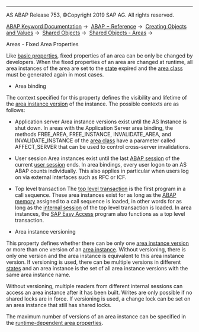   

* * *

AS ABAP Release 753, ©Copyright 2019 SAP AG. All rights reserved.

[ABAP Keyword Documentation](https://help.sap.com/doc/abapdocu_753_index_htm/7.53/en-US/abenabap.htm) →  [ABAP − Reference](https://help.sap.com/doc/abapdocu_753_index_htm/7.53/en-US/abenabap_reference.htm) →  [Creating Objects and Values](https://help.sap.com/doc/abapdocu_753_index_htm/7.53/en-US/abencreate_objects.htm) →  [Shared Objects](https://help.sap.com/doc/abapdocu_753_index_htm/7.53/en-US/abenabap_shared_objects.htm) →  [Shared Objects - Areas](https://help.sap.com/doc/abapdocu_753_index_htm/7.53/en-US/abenshm_areas.htm) → 

Areas - Fixed Area Properties

Like [basic properties](https://help.sap.com/doc/abapdocu_753_index_htm/7.53/en-US/abenshm_area_basic_properties.htm), fixed properties of an area can be only be changed by developers. When the fixed properties of an area are changed at runtime, all area instances of the area are set to the [state](https://help.sap.com/doc/abapdocu_753_index_htm/7.53/en-US/abenshm_area_instance_state.htm) expired and the [area class](https://help.sap.com/doc/abapdocu_753_index_htm/7.53/en-US/abenarea_class_glosry.htm "Glossary Entry") must be generated again in most cases.

-   Area binding

The context specified for this property defines the visibility and lifetime of the [area instance version](https://help.sap.com/doc/abapdocu_753_index_htm/7.53/en-US/abenarea_instance_version_glosry.htm "Glossary Entry") of the instance. The possible contexts are as follows:

-   Application server
    Area instance versions exist until the AS Instance is shut down. In areas with the Application Server area binding, the methods FREE\_AREA, FREE\_INSTANCE, INVALIDATE\_AREA, and INVALIDATE\_INSTANCE of the [area class](https://help.sap.com/doc/abapdocu_753_index_htm/7.53/en-US/abenshm_area_class.htm) have a parameter called AFFECT\_SERVER that can be used to control cross-server invalidations.

-   User session
    Area instances exist until the last [ABAP session](https://help.sap.com/doc/abapdocu_753_index_htm/7.53/en-US/abenmain_session_glosry.htm "Glossary Entry") of the current [user session](https://help.sap.com/doc/abapdocu_753_index_htm/7.53/en-US/abenuser_session_glosry.htm "Glossary Entry") ends. In area bindings, every user logon to an AS ABAP counts individually. This also applies in particular when users log on via external interfaces such as RFC or ICF.

-   Top level transaction
    The [top level transaction](https://help.sap.com/doc/abapdocu_753_index_htm/7.53/en-US/abentop_level_transaction_glosry.htm "Glossary Entry") is the first program in a call sequence. These area instances exist for as long as the [ABAP memory](https://help.sap.com/doc/abapdocu_753_index_htm/7.53/en-US/abenabap_memory_glosry.htm "Glossary Entry") assigned to a call sequence is loaded, in other words for as long as the [internal session](https://help.sap.com/doc/abapdocu_753_index_htm/7.53/en-US/abeninternal_session_glosry.htm "Glossary Entry") of the top level transaction is loaded. In area instances, the [SAP Easy Access](https://help.sap.com/doc/abapdocu_753_index_htm/7.53/en-US/abensap_easy_access_glosry.htm "Glossary Entry") program also functions as a top level transaction.

-   Area instance versioning

This property defines whether there can be only one [area instance version](https://help.sap.com/doc/abapdocu_753_index_htm/7.53/en-US/abenarea_instance_version_glosry.htm "Glossary Entry") or more than one version of an [area instance](https://help.sap.com/doc/abapdocu_753_index_htm/7.53/en-US/abenarea_instance_glosry.htm "Glossary Entry"). Without versioning, there is only one version and the area instance is equivalent to this area instance version. If versioning is used, there can be multiple versions in different [states](https://help.sap.com/doc/abapdocu_753_index_htm/7.53/en-US/abenshm_area_instance_state.htm) and an area instance is the set of all area instance versions with the same area instance name.

Without versioning, multiple readers from different internal sessions can access an area instance after it has been built. Writes are only possible if no shared locks are in force. If versioning is used, a change lock can be set on an area instance that still has shared locks.

The maximum number of versions of an area instance can be specified in the [runtime-dependent area properties](https://help.sap.com/doc/abapdocu_753_index_htm/7.53/en-US/abenshm_area_runtime_properties.htm).
